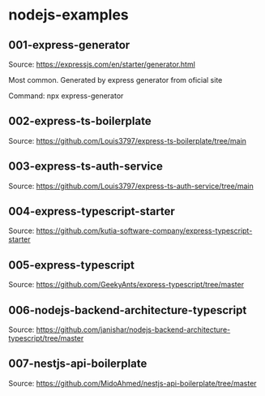 # nodejs-examples


## 001-express-generator
Source: https://expressjs.com/en/starter/generator.html

Most common. Generated by express generator from oficial site

Command: npx express-generator


## 002-express-ts-boilerplate
Source: https://github.com/Louis3797/express-ts-boilerplate/tree/main


## 003-express-ts-auth-service
Source: https://github.com/Louis3797/express-ts-auth-service/tree/main


## 004-express-typescript-starter
Source: https://github.com/kutia-software-company/express-typescript-starter


## 005-express-typescript
Source: https://github.com/GeekyAnts/express-typescript/tree/master

 
## 006-nodejs-backend-architecture-typescript
Source: https://github.com/janishar/nodejs-backend-architecture-typescript/tree/master

## 007-nestjs-api-boilerplate
Source: https://github.com/MidoAhmed/nestjs-api-boilerplate/tree/master